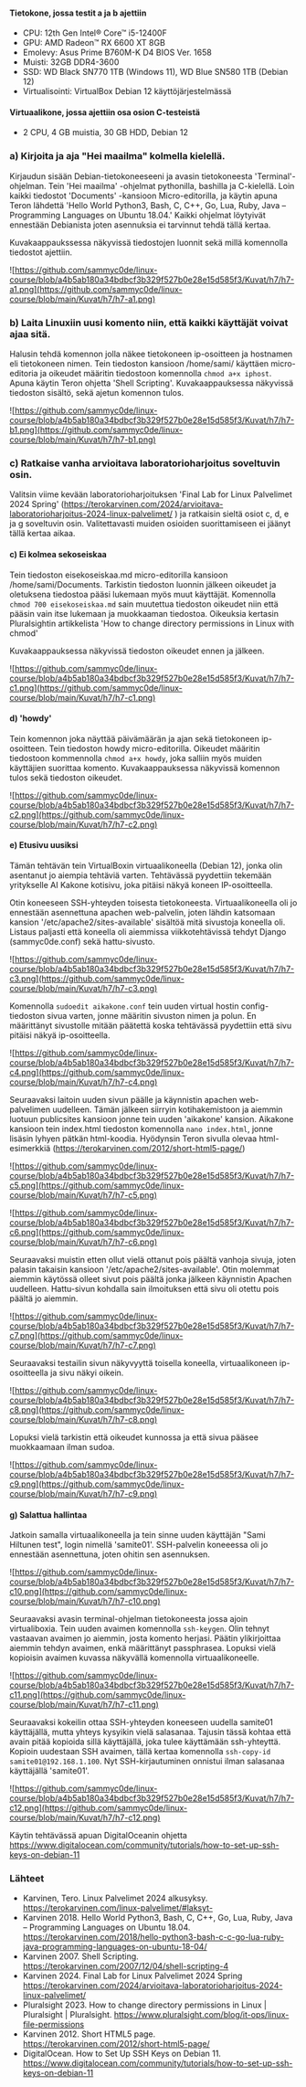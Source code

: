 #### Tietokone, jossa testit a ja b ajettiin

- CPU: 12th Gen Intel® Core™ i5-12400F
- GPU: AMD Radeon™ RX 6600 XT 8GB
- Emolevy: Asus Prime B760M-K D4 BIOS Ver. 1658
- Muisti: 32GB DDR4-3600
- SSD: WD Black SN770 1TB (Windows 11), WD Blue SN580 1TB (Debian 12)
- Virtualisointi: VirtualBox Debian 12 käyttöjärjestelmässä

#### Virtuaalikone, jossa ajettiin osa osion C-testeistä

- 2 CPU, 4 GB muistia, 30 GB HDD, Debian 12

### a) Kirjoita ja aja "Hei maailma" kolmella kielellä.

Kirjaudun sisään Debian-tietokoneeseeni ja avasin tietokoneesta 'Terminal'-ohjelman. Tein 'Hei maailma' -ohjelmat pythonilla, bashilla ja C-kielellä. Loin kaikki tiedostot 'Documents' -kansioon Micro-editorilla, ja käytin apuna Teron lähdettä 'Hello World Python3, Bash, C, C++, Go, Lua, Ruby, Java – Programming Languages on Ubuntu 18.04.' Kaikki ohjelmat löytyivät ennestään Debianista joten asennuksia ei tarvinnut tehdä tällä kertaa. 

Kuvakaappaukssessa näkyvissä tiedostojen luonnit sekä millä komennolla tiedostot ajettiin.

![https://github.com/sammyc0de/linux-course/blob/a4b5ab180a34bdbcf3b329f527b0e28e15d585f3/Kuvat/h7/h7-a1.png](https://github.com/sammyc0de/linux-course/blob/main/Kuvat/h7/h7-a1.png)

### b) Laita Linuxiin uusi komento niin, että kaikki käyttäjät voivat ajaa sitä.

Halusin tehdä komennon jolla näkee tietokoneen ip-osoitteen ja hostnamen eli tietokoneen nimen. Tein tiedoston kansioon /home/sami/ käyttäen micro-editoria ja oikeudet määritin tiedostoon komennolla ```chmod a+x iphost```. Apuna käytin Teron ohjetta 'Shell Scripting'. Kuvakaappauksessa näkyvissä tiedoston sisältö, sekä ajetun komennon tulos. 

![https://github.com/sammyc0de/linux-course/blob/a4b5ab180a34bdbcf3b329f527b0e28e15d585f3/Kuvat/h7/h7-b1.png](https://github.com/sammyc0de/linux-course/blob/main/Kuvat/h7/h7-b1.png)

### c) Ratkaise vanha arvioitava laboratorioharjoitus soveltuvin osin.

Valitsin viime kevään laboratorioharjoituksen 'Final Lab for Linux Palvelimet 2024 Spring' (https://terokarvinen.com/2024/arvioitava-laboratorioharjoitus-2024-linux-palvelimet/ ) ja ratkaisin sieltä osiot c, d, e ja g soveltuvin osin. Valitettavasti muiden osioiden suorittamiseen ei jäänyt tällä kertaa aikaa.

#### c) Ei kolmea sekoseiskaa

Tein tiedoston eisekoseiskaa.md micro-editorilla kansioon /home/sami/Documents. Tarkistin tiedoston luonnin jälkeen oikeudet ja oletuksena tiedostoa pääsi lukemaan myös muut käyttäjät. Komennolla ```chmod 700 eisekoseiskaa.md``` sain muutettua tiedoston oikeudet niin että pääsin vain itse lukemaan ja muokkaaman tiedostoa. Oikeuksia kertasin Pluralsightin artikkelista 'How to change directory permissions in Linux with chmod'

Kuvakaappauksessa näkyvissä tiedoston oikeudet ennen ja jälkeen. 

![https://github.com/sammyc0de/linux-course/blob/a4b5ab180a34bdbcf3b329f527b0e28e15d585f3/Kuvat/h7/h7-c1.png](https://github.com/sammyc0de/linux-course/blob/main/Kuvat/h7/h7-c1.png)

#### d) 'howdy'

Tein komennon joka näyttää päivämäärän ja ajan sekä tietokoneen ip-osoitteen. Tein tiedoston howdy micro-editorilla. Oikeudet määritin tiedostoon kommennolla ```chmod a+x howdy```, joka salliin myös muiden käyttäjien suorittaa komento. Kuvakaappauksessa näkyvissä komennon tulos sekä tiedoston oikeudet. 

![https://github.com/sammyc0de/linux-course/blob/a4b5ab180a34bdbcf3b329f527b0e28e15d585f3/Kuvat/h7/h7-c2.png](https://github.com/sammyc0de/linux-course/blob/main/Kuvat/h7/h7-c2.png)

#### e) Etusivu uusiksi

Tämän tehtävän tein VirtualBoxin virtuaalikoneella (Debian 12), jonka olin asentanut jo aiempia tehtäviä varten. Tehtävässä pyydettiin tekemään yritykselle AI Kakone kotisivu, joka pitäisi näkyä koneen IP-osoitteella. 

Otin koneeseen SSH-yhteyden toisesta tietokoneesta. Virtuaalikoneella oli jo ennestään asennettuna apachen web-palvelin, joten lähdin katsomaan kansion '/etc/apache2/sites-available' sisältöä mitä sivustoja koneella oli. Listaus paljasti että koneella oli aiemmissa viikkotehtävissä tehdyt Django (sammyc0de.conf) sekä hattu-sivusto. 

![https://github.com/sammyc0de/linux-course/blob/a4b5ab180a34bdbcf3b329f527b0e28e15d585f3/Kuvat/h7/h7-c3.png](https://github.com/sammyc0de/linux-course/blob/main/Kuvat/h7/h7-c3.png)

Komennolla ```sudoedit aikakone.conf``` tein uuden virtual hostin config-tiedoston sivua varten, jonne määritin sivuston nimen ja polun. En määrittänyt sivustolle mitään päätettä koska tehtävässä pyydettiin että sivu pitäisi näkyä ip-osoitteella. 

![https://github.com/sammyc0de/linux-course/blob/a4b5ab180a34bdbcf3b329f527b0e28e15d585f3/Kuvat/h7/h7-c4.png](https://github.com/sammyc0de/linux-course/blob/main/Kuvat/h7/h7-c4.png)

Seuraavaksi laitoin uuden sivun päälle ja käynnistin apachen web-palvelimen uudelleen. Tämän jälkeen siirryin kotihakemistoon ja aiemmin luotuun publicsites kansioon jonne tein uuden 'aikakone' kansion. Aikakone kansioon tein index.html tiedoston komennolla ```nano index.html```, jonne lisäsin lyhyen pätkän html-koodia. Hyödynsin Teron sivulla olevaa html-esimerkkiä (https://terokarvinen.com/2012/short-html5-page/)

![https://github.com/sammyc0de/linux-course/blob/a4b5ab180a34bdbcf3b329f527b0e28e15d585f3/Kuvat/h7/h7-c5.png](https://github.com/sammyc0de/linux-course/blob/main/Kuvat/h7/h7-c5.png)

![https://github.com/sammyc0de/linux-course/blob/a4b5ab180a34bdbcf3b329f527b0e28e15d585f3/Kuvat/h7/h7-c6.png](https://github.com/sammyc0de/linux-course/blob/main/Kuvat/h7/h7-c6.png)

Seuraavaksi muistin etten ollut vielä ottanut pois päältä vanhoja sivuja, joten palasin takaisin kansioon '/etc/apache2/sites-available'. Otin molemmat aiemmin käytössä olleet sivut pois päältä jonka jälkeen käynnistin Apachen uudelleen. Hattu-sivun kohdalla sain ilmoituksen että sivu oli otettu pois päältä jo aiemmin.

![https://github.com/sammyc0de/linux-course/blob/a4b5ab180a34bdbcf3b329f527b0e28e15d585f3/Kuvat/h7/h7-c7.png](https://github.com/sammyc0de/linux-course/blob/main/Kuvat/h7/h7-c7.png)

Seuraavaksi testailin sivun näkyvyyttä toisella koneella, virtuaalikoneen ip-osoitteella ja sivu näkyi oikein. 

![https://github.com/sammyc0de/linux-course/blob/a4b5ab180a34bdbcf3b329f527b0e28e15d585f3/Kuvat/h7/h7-c8.png](https://github.com/sammyc0de/linux-course/blob/main/Kuvat/h7/h7-c8.png)

Lopuksi vielä tarkistin että oikeudet kunnossa ja että sivua pääsee muokkaamaan ilman sudoa.

![https://github.com/sammyc0de/linux-course/blob/a4b5ab180a34bdbcf3b329f527b0e28e15d585f3/Kuvat/h7/h7-c9.png](https://github.com/sammyc0de/linux-course/blob/main/Kuvat/h7/h7-c9.png)

#### g) Salattua hallintaa

Jatkoin samalla virtuaalikoneella ja tein sinne uuden käyttäjän "Sami Hiltunen test", login nimellä 'samite01'. SSH-palvelin koneeessa oli jo ennestään asennettuna, joten ohitin sen asennuksen. 

![https://github.com/sammyc0de/linux-course/blob/a4b5ab180a34bdbcf3b329f527b0e28e15d585f3/Kuvat/h7/h7-c10.png](https://github.com/sammyc0de/linux-course/blob/main/Kuvat/h7/h7-c10.png)

Seuraavaksi avasin terminal-ohjelman tietokoneesta jossa ajoin virtualiboxia. Tein uuden avaimen komennolla ```ssh-keygen```. Olin tehnyt vastaavan avaimen jo aiemmin, josta komento herjasi. Päätin ylikirjoittaa aiemmin tehdyn avaimen, enkä määrittänyt passphrasea. Lopuksi vielä kopioisin avaimen kuvassa näkyvällä komennolla virtuaalikoneelle.

![https://github.com/sammyc0de/linux-course/blob/a4b5ab180a34bdbcf3b329f527b0e28e15d585f3/Kuvat/h7/h7-c11.png](https://github.com/sammyc0de/linux-course/blob/main/Kuvat/h7/h7-c11.png)

Seuraavaksi kokeilin ottaa SSH-yhteyden koneeseen uudella samite01 käyttäjällä, mutta yhteys kysyikin vielä salasanaa. Tajusin tässä kohtaa että avain pitää kopioida sillä käyttäjällä, joka tulee käyttämään ssh-yhteyttä. Kopioin uudestaan SSH avaimen, tällä kertaa komennolla ```ssh-copy-id samite01@192.168.1.100```. Nyt SSH-kirjautuminen onnistui ilman salasanaa käyttäjällä 'samite01'.

![https://github.com/sammyc0de/linux-course/blob/a4b5ab180a34bdbcf3b329f527b0e28e15d585f3/Kuvat/h7/h7-c12.png](https://github.com/sammyc0de/linux-course/blob/main/Kuvat/h7/h7-c12.png)

Käytin tehtävässä apuan DigitalOceanin ohjetta https://www.digitalocean.com/community/tutorials/how-to-set-up-ssh-keys-on-debian-11

### Lähteet

- Karvinen, Tero. Linux Palvelimet 2024 alkusyksy. https://terokarvinen.com/linux-palvelimet/#laksyt-
- Karvinen 2018. Hello World Python3, Bash, C, C++, Go, Lua, Ruby, Java – Programming Languages on Ubuntu 18.04. https://terokarvinen.com/2018/hello-python3-bash-c-c-go-lua-ruby-java-programming-languages-on-ubuntu-18-04/
- Karvinen 2007. Shell Scripting. https://terokarvinen.com/2007/12/04/shell-scripting-4
- Karvinen 2024. Final Lab for Linux Palvelimet 2024 Spring https://terokarvinen.com/2024/arvioitava-laboratorioharjoitus-2024-linux-palvelimet/
- Pluralsight 2023. How to change directory permissions in Linux | Pluralsight | Pluralsight. https://www.pluralsight.com/blog/it-ops/linux-file-permissions
- Karvinen 2012. Short HTML5 page. https://terokarvinen.com/2012/short-html5-page/
- DigitalOcean. How to Set Up SSH Keys on Debian 11. https://www.digitalocean.com/community/tutorials/how-to-set-up-ssh-keys-on-debian-11
